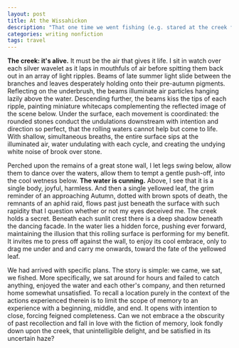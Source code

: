 ```yaml
---
layout: post
title: At the Wissahickon
description: "That one time we went fishing (e.g. stared at the creek for several hours)"
categories: writing nonfiction
tags: travel
---
```

__The creek: it's alive.__ It must be the air that gives it life. I sit in watch over each silver wavelet as it laps in mouthfuls of air before spitting them back out in an array of light ripples. Beams of late summer light slide between the branches and leaves desperately holding onto their pre-autumn pigments. Reflecting on the underbrush, the beams illuminate air particles hanging lazily above the water. Descending further, the beams kiss the tips of each ripple, painting miniature whitecaps complementing the reflected image of the scene below. Under the surface, each movement is coordinated: the rounded stones conduct the undulations downstream with intention and direction so perfect, that the rolling waters cannot help but come to life. With shallow, simultaneous breaths, the entire surface sips at the illuminated air, water undulating with each cycle, and creating the undying white noise of brook over stone.

Perched upon the remains of a great stone wall, I let legs swing below, allow them to dance over the waters, allow them to tempt a gentle push-off, into the cool wetness below.
__The water is cunning.__ Above, I see that it is a single body, joyful, harmless. And then a single yellowed leaf, the grim reminder of an approaching Autumn, dotted with brown spots of death, the remnants of an aphid raid, flows past just beneath the surface with such rapidity that I question whether or not my eyes deceived me. The creek holds a secret. Beneath each sunlit crest there is a deep shadow beneath the dancing facade. In the water lies a hidden force, pushing ever forward, maintaining the illusion that this rolling surface is performing for my benefit. It invites me to press off against the wall, to enjoy its cool embrace, only to drag me under and and carry me onwards, toward the fate of the yellowed leaf.

We had arrived with specific plans. The story is simple: we came, we sat, we fished. More specifically, we sat around for hours and failed to catch anything, enjoyed the water and each other's company, and then returned home somewhat unsatisfied. To recall a location purely in the context of the actions experienced therein is to limit the scope of memory to an experience with a beginning, middle, and end. It opens with intention to close, forcing feigned completeness. Can we not embrace a the obscurity of past recollection and fall in love with the fiction of memory, look fondly down upon the creek, that unintelligible delight, and be satisfied in its uncertain haze?
